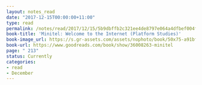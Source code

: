 ```yaml
---
layout: notes_read
date: "2017-12-15T00:00:00+11:00"
type: read
permalink: /notes/read/2017/12/15/5b9dbffb2c321ee4de8797e064a4dfbef004fccd.html
book-title: 'Minitel: Welcome to the Internet (Platform Studies)'
book-image_url: https://s.gr-assets.com/assets/nophoto/book/50x75-a91bf249278a81aabab721ef782c4a74.png
book-url: https://www.goodreads.com/book/show/36008263-minitel
page: " 213"
status: Currently
categories:
- read
- December
---
```


